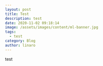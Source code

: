 ```yaml
---
layout: post
title: Test
description: test
date: 2020-11-02 09:18:14
image: /assets/images/content/ml-banner.jpg
tags:
  - test
category: Blog
author: linaro
---
```

test